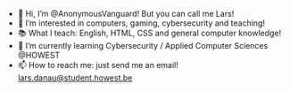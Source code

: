  - 👋 Hi, I’m @AnonymousVanguard! But you can call me Lars!
 - 👀 I’m interested in computers, gaming, cybersecurity and teaching!
 - 📚 What I teach: English, HTML, CSS and general computer knowledge!
 - 🌱 I’m currently learning Cybersecurity / Applied Computer Sciences @HOWEST
 - 📫 How to reach me: just send me an email! lars.danau@student.howest.be

<!---
AnonymousVanguard/AnonymousVanguard is a ✨ special ✨ repository because its `README.md` (this file) appears on your GitHub profile.
You can click the Preview link to take a look at your changes.
--->
